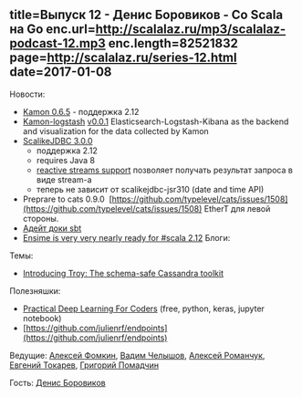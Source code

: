 title=Выпуск 12 - Денис Боровиков - Со Scala на Go
enc.url=http://scalalaz.ru/mp3/scalalaz-podcast-12.mp3
enc.length=82521832
page=http://scalalaz.ru/series-12.html
date=2017-01-08
----
Новости:

- [Kamon 0.6.5](http://kamon.io/teamblog/2016/12/31/kamon-0-6-5-is-out/) - поддержка 2.12
- [Kamon-logstash](https://github.com/darienmt/kamon-logstash) [v0.0.1](https://github.com/darienmt/kamon-logstash/releases/tag/v0.0.1) Elasticsearch-Logstash-Kibana as the backend and visualization for the data collected by Kamon
- [ScalikeJDBC 3.0.0](https://github.com/scalikejdbc/scalikejdbc/blob/master/notes/3.0.0.markdown)
    - поддержка 2.12
    - requires Java 8
    - [reactive streams support](https://github.com/scalikejdbc/scalikejdbc/tree/master/scalikejdbc-streams) позволяет получать результат запроса в виде stream-а
    - теперь не зависит от scalikejdbc-jsr310 (date and time API)
- Preprare to cats 0.9.0  [https://github.com/typelevel/cats/issues/1508](https://github.com/typelevel/cats/issues/1508) EtherT для левой стороны.
- [Адейт доки sbt](https://github.com/sbt/website/pull/306)
- [Ensime is very very nearly ready for #scala 2.12](https://twitter.com/fommil/status/817813303850319872?t=1&cn=ZmxleGlibGVfcmVjc18y&refsrc=email&iid=d9f8e306cfe740c98508510f76f69981&uid=55234514&nid=244+272699393)
Блоги:

Темы:

- [Introducing Troy: The schema-safe Cassandra toolkit](https://skillsmatter.com/skillscasts/9039-introducing-troy-the-schema-safe-cassandra-toolkit)

Полезняшки:

- [Practical Deep Learning For Coders](http://course.fast.ai/lessons/lessons.html) (free, python, keras, jupyter notebook)
- [https://github.com/julienrf/endpoints](https://github.com/julienrf/endpoints)

Ведущие: [Алексей Фомкин](http://github.com/fomkin), [Вадим Челышов](http://github.com/dos65),
[Алексей Романчук](http://github.com/13h3r), [Евгений Токарев](http://github.com/strobe),
[Григорий Помадчин](http://github.com/pomadchin)

Гость: [Денис Боровиков](https://twitter.com/borovikov)

